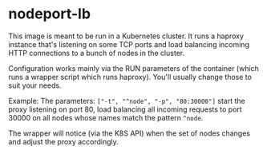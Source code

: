 # nodeport-lb

This image is meant to be run in a Kubernetes cluster. It runs a haproxy
instance that's listening on some TCP ports and load balancing incoming HTTP
connections to a bunch of nodes in the cluster.

Configuration works mainly via the RUN parameters of the container (which
runs a wrapper script which runs haproxy). You'll usually change those to
suit your needs.

Example: The parameters: `["-t", "^node", "-p", "80:30000"]` start the proxy
listening on port 80, load balancing all incoming requests to port 30000
on all nodes whose names match the pattern `^node`.

The wrapper will notice (via the K8S API) when the set of nodes changes and
adjust the proxy accordingly.
